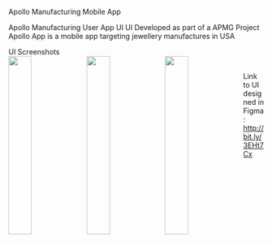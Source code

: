 Apollo Manufacturing Mobile App

Apollo Manufacturing User App UI
UI Developed as part of a APMG Project
Apollo App is a mobile app targeting jewellery manufactures in USA

UI Screenshots <br>
<img src="https://user-images.githubusercontent.com/73768476/221507722-9f256037-349f-4eb1-97f2-24982b73d33f.jpeg" width="30%" align="left" padding='50'/>
<img src="https://user-images.githubusercontent.com/73768476/221507890-4b68fb31-e2f2-4ef3-985a-9aa0a6a0b0dc.jpeg" width="30%" align="left" padding='50'/>
<img src="https://user-images.githubusercontent.com/73768476/221508010-ebe7d11f-05b0-4253-a9b0-60620079f552.jpeg" width="30%" align="left" padding='50'/>
<br>

Link to UI designed in Figma : http://bit.ly/3EHt7Cx
